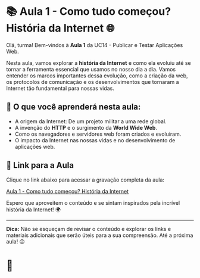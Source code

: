 # 📚 Aula 1 - Como tudo começou? História da Internet 🌐

Olá, turma! Bem-vindos à **Aula 1** da UC14 - Publicar e Testar Aplicações Web.

Nesta aula, vamos explorar a **história da Internet** e como ela evoluiu até se tornar a ferramenta essencial que usamos no nosso dia a dia. Vamos entender os marcos importantes dessa evolução, como a criação da web, os protocolos de comunicação e os desenvolvimentos que tornaram a Internet tão fundamental para nossas vidas.

## 🚀 O que você aprenderá nesta aula:

- A origem da Internet: De um projeto militar a uma rede global.
- A invenção do **HTTP** e o surgimento da **World Wide Web**.
- Como os navegadores e servidores web foram criados e evoluíram.
- O impacto da Internet nas nossas vidas e no desenvolvimento de aplicações web.

## 🎥 Link para a Aula

Clique no link abaixo para acessar a gravação completa da aula:

[Aula 1 - Como tudo começou? História da Internet](https://www.canva.com/design/DAGmCa8PBgA/Xqf0tYQ_xXKVtoeOHnYNug/edit?utm_content=DAGmCa8PBgA&utm_campaign=designshare&utm_medium=link2&utm_source=sharebutton)


Espero que aproveitem o conteúdo e se sintam inspirados pela incrível história da Internet! 🌍

---

**Dica:** Não se esqueçam de revisar o conteúdo e explorar os links e materiais adicionais que serão úteis para a sua compreensão. Até a próxima aula! 😉

#  🚀
